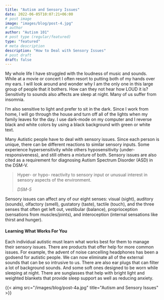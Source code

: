 ```yaml
---
title: "Autism and Sensory Issues"
date: 2022-06-05T10:07:21+06:00
# post image
image: "images/blog/post-4.jpg"
# author
author: "Autism 101"
# post type (regular/featured)
type: "featured"
# meta description
description: "How to Deal with Sensory Issues"
# post draft
draft: false
---
```


My whole life I have struggled with the loudness of music and sounds. While at a movie or concert I often resort to putting both of my hands over my ears. I will look around and wonder why I am the only one in this large group of people that it bothers. How can they not hear how LOUD it is? Sensitivity to sounds also affects are sleep at night. Many of us suffer from insomnia.

I’m also sensitive to light and prefer to sit in the dark. Since I work from home, I will go through the house and turn off all of the lights when my family leaves for the day. I use dark-mode on my computer and I reverse black and white colors by using a black background with green or white text.

Many Autistic people have to deal with sensory issues. Since each person is unique, there can be different reactions to similar sensory inputs. Some experience hypersensitivity while others hyposensitivity (under-responsiveness), and still others a mixture of both. Sensory issues are also cited as a requirement for diagnosing Autism Spectrum Disorder (ASD) in the DSM-V. 

> Hyper- or hypo- reactivity to sensory input or unusual interest in sensory aspects of the environment.
>
> <cite>DSM-5</cite>

Sensory issues can affect any of our eight senses: visual (sight), auditory (sounds), olfactory (smell), gustatory (taste), tactile (touch), and the three senses that often get left out, vestibular (balance), proprioception (sensations from muscles/joints), and interoception (internal sensations like thirst and hunger). 

#### Learning What Works For You
Each individual autistic must learn what works best for them to manage their sensory issues. There are products that offer help for more common issues. For example, the advent of noise cancelling headphones has been a godsend for autistic people. We can now eliminate all of the external sounds that can be so intrusive to us. There are also ear plugs that can filter a lot of background sounds. And some soft ones designed to be worn while sleeping at night. There are sunglasses that help with bright light and weighted blankets that provide sleep support as well as reducing anxiety.

{{< aimg  src="/images/blog/post-4a.jpg" title="Autism and Sensory Issues" >}}
